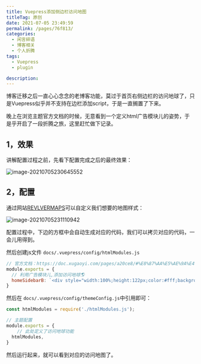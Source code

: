 ```yaml
---
title: Vuepress添加侧边栏访问地图
titleTag: 原创
date: 2021-07-05 23:49:59
permalink: /pages/76f813/
categories: 
  - 闲言碎语
  - 博客相关
  - 个人折腾
tags: 
  - Vuepress
  - plugin

description: 
---
```


博客迁移之后一直心心念念的老博客功能，莫过于首页右侧边栏的访问地球了，只是Vuepress似乎并不支持在边栏添加script，于是一直搁置了下来。

晚上在浏览主题官方文档的时候，无意看到一个定义html广告模块儿的姿势，于是乎开启了一段折腾之旅，这里赶忙做下记录。

## 1，效果

讲解配置过程之前，先看下配置完成之后的最终效果：

![image-20210705230645552](http://t.eryajf.net/imgs/2021/09/53b0c6319e7f4bd7.jpg)

## 2，配置

通过网站[REVLVERMAPS](https://www.revolvermaps.com/?target=setup2d&type=html)可以自定义我们想要的地图样式：

![image-20210705231110942](http://t.eryajf.net/imgs/2021/09/6cc2708f17eb8db8.jpg)

配置过程中，下边的方框中会自动生成对应的代码，我们可以拷贝对应的代码，一会儿用得到。

然后创建js文件 `docs/.vuepress/config/htmlModules.js`

```js
// 官方文档：https://doc.xugaoyi.com/pages/a20ce8/#%E8%87%AA%E5%AE%9A%E4%B9%89html%E6%A8%A1%E5%9D%97
module.exports = {
  // 利用广告模块儿,添加访问地球🌎
  homeSidebarB: `<div style="width:100%;height:122px;color:#fff;background: #eee;"><a href="https://www.revolvermaps.com/livestats/5srkcv15atq/"><img src="//rf.revolvermaps.com/h/m/a/0/ff0000/128/10/5srkcv15atq.png" width="256" height="128" alt="Map" style="border:0;"></a></div>`,
}
```

然后在 `docs/.vuepress/config/themeConfig.js`中引用即可：

```js
const htmlModules = require('./htmlModules.js');

// 主题配置
module.exports = {
	// 此处定义了访问地球功能
  htmlModules,
}
```

然后运行起来，就可以看到对应的访问地图了。